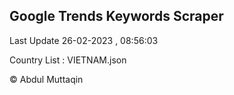 

## Google Trends Keywords Scraper 
 
Last Update 26-02-2023 , 08:56:03

Country List :
VIETNAM.json



© Abdul Muttaqin 
